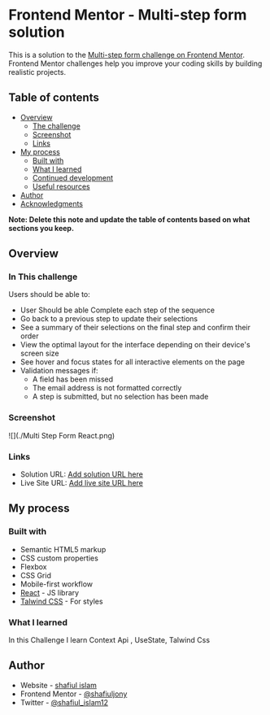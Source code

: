 # Frontend Mentor - Multi-step form solution

This is a solution to the [Multi-step form challenge on Frontend Mentor](https://www.frontendmentor.io/challenges/multistep-form-YVAnSdqQBJ). Frontend Mentor challenges help you improve your coding skills by building realistic projects. 

## Table of contents

- [Overview](#overview)
  - [The challenge](#the-challenge)
  - [Screenshot](#screenshot)
  - [Links](#links)
- [My process](#my-process)
  - [Built with](#built-with)
  - [What I learned](#what-i-learned)
  - [Continued development](#continued-development)
  - [Useful resources](#useful-resources)
- [Author](#author)
- [Acknowledgments](#acknowledgments)

**Note: Delete this note and update the table of contents based on what sections you keep.**

## Overview

### In This challenge

Users should be able to:

- User Should be able Complete each step of the sequence
- Go back to a previous step to update their selections
- See a summary of their selections on the final step and confirm their order
- View the optimal layout for the interface depending on their device's screen size
- See hover and focus states for all interactive elements on the page
- Validation messages if:
  - A field has been missed
  - The email address is not formatted correctly
  - A step is submitted, but no selection has been made

### Screenshot

![](./Multi Step Form React.png)

### Links

- Solution URL: [Add solution URL here](https://your-solution-url.com)
- Live Site URL: [Add live site URL here](https://your-live-site-url.com)

## My process

### Built with

- Semantic HTML5 markup
- CSS custom properties
- Flexbox
- CSS Grid
- Mobile-first workflow
- [React](https://reactjs.org/) - JS library
- [Talwind CSS](https://tailwindcss.com/) - For styles

### What I learned

In this Challenge I learn Context Api , UseState, Talwind Css


## Author

- Website - [shafiul islam](https://www.your-site.com)
- Frontend Mentor - [@shafiuljony](https://www.frontendmentor.io/profile/shafiuljony)
- Twitter - [@shafiul_islam12](https://www.twitter.com/shafiul_islam12)
